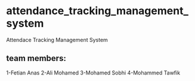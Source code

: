# attendance_tracking_management_system
Attendace Tracking Management System

## team members:
1-Fetian Anas
2-Ali Mohamed
3-Mohamed Sobhi
4-Mohammed Tawfik
